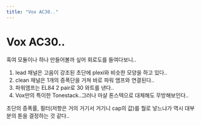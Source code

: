 ```yaml
---
title: "Vox AC30.."
---
```

# Vox AC30..

혹여 모듈이나 하나 만들어볼까 싶어 회로도를 들여다보니..

1) lead 채널은 고음이 강조된 초단에 plexi와 비슷한 모양을 하고 있다..
2) clean 채널은 1개의 증폭단을 거쳐 바로 파워 앰프와 연결된다..
3) 파워앰프는 EL84 2 pair로 30 와트를 낸다..
4) Vox만의 특이한 Tonestack..그러나 마샬 톤스텍으로 대체해도 무방해보인다..

초단의 증폭률, 필터(저항은 거의 거기서 거기니 cap의 값)를 뭘로 넣느냐가 역시 대부분의 톤을 결정하는 것 같다..




